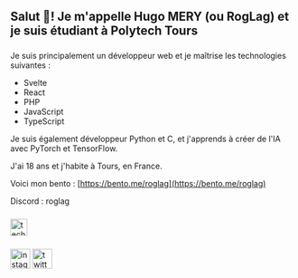 <h2 align="left">Salut 👋! Je m'appelle Hugo MERY (ou RogLag) et je suis étudiant à Polytech Tours</h2>

###

Je suis principalement un développeur web et je maîtrise les technologies suivantes :
- Svelte
- React
- PHP
- JavaScript
- TypeScript

Je suis également développeur Python et C, et j'apprends à créer de l'IA avec PyTorch et TensorFlow.

J'ai 18 ans et j'habite à Tours, en France.

Voici mon bento : [https://bento.me/roglag](https://bento.me/roglag)

Discord : roglag

###

<div align="left">
  <img src="https://skillicons.dev/icons?i=svelte,react,php,js,ts,python,c" height="30" alt="technologies logos" />
</div>

###

<div align="left">
  <a href="https://www.instagram.com/votre_profil" style="text-decoration: none;" target="_blank">
    <img src="https://img.shields.io/static/v1?message=Instagram&logo=instagram&label=&color=E4405F&logoColor=white&labelColor=&style=for-the-badge" height="35" alt="instagram logo" />
  </a>
  <a href="https://twitter.com/votre_profil" style="text-decoration: none;" target="_blank">
    <img src="https://img.shields.io/static/v1?message=Twitter&logo=twitter&label=&color=1DA1F2&logoColor=white&labelColor=&style=for-the-badge" height="35" alt="twitter logo" />
  </a>
</div>